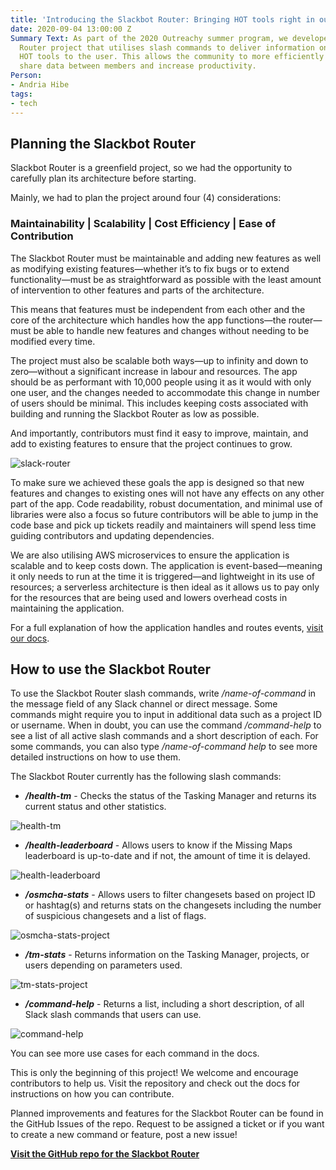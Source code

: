 ```yaml
---
title: 'Introducing the Slackbot Router: Bringing HOT tools right in our Slack channel'
date: 2020-09-04 13:00:00 Z
Summary Text: As part of the 2020 Outreachy summer program, we developed a Slackbot
  Router project that utilises slash commands to deliver information on different
  HOT tools to the user. This allows the community to more efficiently access and
  share data between members and increase productivity.
Person:
- Andria Hibe
tags:
- tech
---
```


## Planning the Slackbot Router

Slackbot Router is a greenfield project, so we had the opportunity to carefully plan its architecture before starting.

Mainly, we had to plan the project around four (4) considerations:

### Maintainability | Scalability  | Cost Efficiency | Ease of Contribution

The Slackbot Router must be maintainable and adding new features as well as modifying existing features—whether it’s to fix bugs or to extend functionality—must be as straightforward as possible with the least amount of intervention to other features and parts of the architecture.

This means that features must be independent from each other and the core of the architecture which handles how the app functions—the router—must be able to handle new features and changes without needing to be modified every time.

The project must also be scalable both ways—up to infinity and down to zero—without a significant increase in labour and resources. The app should be as performant with 10,000 people using it as it would with only one user, and the changes needed to accommodate this change in number of users should be minimal. This includes keeping costs associated with building and running the Slackbot Router as low as possible.

And importantly, contributors must find it easy to improve, maintain, and add to existing features to ensure that the project continues to grow.

![slack-router](https://user-images.githubusercontent.com/12103383/84057200-f6620000-a9d4-11ea-9b74-fd4ecd9eb27b.png)

To make sure we achieved these goals the app is designed so that new features and changes to existing ones will not have any effects on any other part of the app. Code readability, robust documentation, and minimal use of libraries were also a focus so future contributors will be able to jump in the code base and pick up tickets readily and maintainers will spend less time guiding contributors and updating dependencies.

We are also utilising AWS microservices to ensure the application is scalable and to keep costs down. The application is event-based—meaning it only needs to run at the time it is triggered—and lightweight in its use of resources; a serverless architecture is then ideal as it allows us to pay only for the resources that are being used and lowers overhead costs in maintaining the application.

For a full explanation of how the application handles and routes events, [visit our docs](https://github.com/hotosm/slack-bots/blob/master/docs/architecture.md).

## How to use the Slackbot Router

To use the Slackbot Router slash commands, write */name-of-command* in the message field of any Slack channel or direct message. Some commands might require you to input in additional data such as a project ID or username. When in doubt, you can use the command */command-help* to see a list of all active slash commands and a short description of each. For some commands, you can also type */name-of-command help* to see more detailed instructions on how to use them.

The Slackbot Router currently has the following slash commands:

* _**/health-tm**_ - Checks the status of the Tasking Manager and returns its current status and other statistics.

![health-tm](https://user-images.githubusercontent.com/54427598/87404675-8f0e2000-c612-11ea-920e-cd3b7292dcca.png)


+ _**/health-leaderboard**_ - Allows users to know if the Missing Maps leaderboard is up-to-date and if not, the amount of time it is delayed.

![health-leaderboard](https://user-images.githubusercontent.com/54427598/87404630-80276d80-c612-11ea-8316-02ca8a1b5101.png)


+ _**/osmcha-stats**_ - Allows users to filter changesets based on project ID or hashtag(s) and returns stats on the changesets including the number of suspicious changesets and a list of flags.

![osmcha-stats-project](https://user-images.githubusercontent.com/54427598/87515724-5cc2f800-c6d0-11ea-9c7b-0fe29049838b.png)


+ _**/tm-stats**_ - Returns information on the Tasking Manager, projects, or users depending on parameters used.

![tm-stats-project](https://user-images.githubusercontent.com/54427598/87519968-6fd8c680-c6d6-11ea-9040-8dff25378523.png)


+ _**/command-help**_ - Returns a list, including a short description, of all Slack slash commands that users can use.

![command-help](https://user-images.githubusercontent.com/54427598/90256846-6c358c80-de9a-11ea-88e6-92f348f88b41.png)

You can see more use cases for each command in the docs.

This is only the beginning of this project! We welcome and encourage contributors to help us. Visit the repository and check out the docs for instructions on how you can contribute.

Planned improvements and features for the Slackbot Router can be found in the GitHub Issues of the repo. Request to be assigned a ticket or if you want to create a new command or feature, post a new issue!

**[Visit the GitHub repo for the Slackbot Router](https://github.com/hotosm/slack-bots)**
